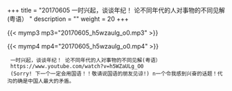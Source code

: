 +++
title = "20170605  一时兴起，谈谈年纪！ 论不同年代的人对事物的不同见解(粤语） "
description = ""
weight = 20
+++

{{< mymp3 mp3="20170605_h5wzaulg_o0.mp3" >}}

{{< mymp4 mp4="20170605_h5wzaulg_o0.mp4" >}}

     一时兴起，谈谈年纪！ 论不同年代的人对事物的不同见解(粤语） 
     https://www.youtube.com/watch?v=h5WZaULg_O0 
     (Sorry! 下一个一定会用国语！！敬请说国语的朋友见谅!) n一个令我感到兴奋的话题！代沟的确是中国人最大的矛盾。 
